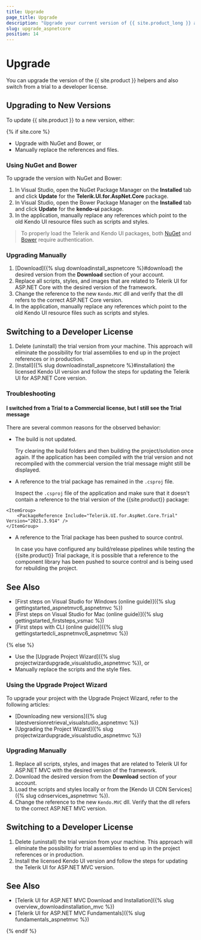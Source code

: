 ```yaml
---
title: Upgrade
page_title: Upgrade
description: "Upgrade your current version of {{ site.product_long }} and switch from a trial to a developer license."
slug: upgrade_aspnetcore
position: 14
---
```


# Upgrade

You can upgrade the version of the {{ site.product }} helpers and also switch from a trial to a developer license.

## Upgrading to New Versions

To update {{ site.product }} to a new version, either:

{% if site.core %}

* Upgrade with NuGet and Bower, or
* Manually replace the references and files.

### Using NuGet and Bower

To upgrade the version with NuGet and Bower:

1. In Visual Studio, open the NuGet Package Manager on the **Installed** tab and click **Update** for the **Telerik.UI.for.AspNet.Core** package.
1. In Visual Studio, open the Bower Package Manager on the **Installed** tab and click **Update** for the **kendo-ui** package.
1. In the application, manually replace any references which point to the old Kendo UI resource files such as scripts and styles.

> To properly load the Telerik and Kendo UI packages, both [NuGet](https://docs.telerik.com/aspnet-mvc/getting-started/nuget-install#set-up-nuget-package-source) and [Bower](https://docs.telerik.com/kendo-ui/intro/installation/bower-install#kendo-ui-professional) require authentication.

### Upgrading Manually

1. [Download]({% slug downloadinstall_aspnetcore %}#download) the desired version from the **Download** section of your account.
1. Replace all scripts, styles, and images that are related to Telerik UI for ASP.NET Core with the desired version of the framework.
1. Change the reference to the new `Kendo.MVC` dll and verify that the dll refers to the correct ASP.NET Core version.
1. In the application, manually replace any references which point to the old Kendo UI resource files such as scripts and styles.

## Switching to a Developer License

1. Delete (uninstall) the trial version from your machine. This approach will eliminate the possibility for trial assemblies to end up in the project references or in production.
1. [Install]({% slug downloadinstall_aspnetcore %}#installation) the licensed Kendo UI version and follow the steps for updating the Telerik UI for ASP.NET Core version.

### Troubleshooting

#### I switched from a Trial to a Commercial license, but I still see the Trial message

There are several common reasons for the observed behavior:

* The build is not updated.

    Try clearing the build folders and then building the project/solution once again. If the application has been compiled with the trial version and not recompiled with the commercial version the trial message might still be displayed.

* A reference to the trial package has remained in the `.csproj` file.

    Inspect the `.csproj` file of the application and make sure that it doesn't contain a reference to the trial version of the {{site.product}} package:

```
<ItemGroup>
    <PackageReference Include="Telerik.UI.for.AspNet.Core.Trial" Version="2021.3.914" />
</ItemGroup>
```

* A reference to the Trial package has been pushed to source control.

    In case you have configured any build/release pipelines while testing the {{site.product}} Trial package, it is possible that a reference to the component library has been pushed to source control and is being used for rebuilding the project.

## See Also

* [First steps on Visual Studio for Windows (online guide)]({% slug gettingstarted_aspnetmvc6_aspnetmvc %})
* [First steps on Visual Studio for Mac (online guide)]({% slug gettingstarted_firststeps_vsmac %})
* [First steps with CLI (online guide)]({% slug gettingstartedcli_aspnetmvc6_aspnetmvc %})

{% else %}

* Use the [Upgrade Project Wizard]({% slug projectwizardupgrade_visualstudio_aspnetmvc %}), or
* Manually replace the scripts and the style files.

### Using the Upgrade Project Wizard

To upgrade your project with the Upgrade Project Wizard, refer to the following articles:

* [Downloading new versions]({% slug latestversionretrieval_visualstudio_aspnetmvc %})
* [Upgrading the Project Wizard]({% slug projectwizardupgrade_visualstudio_aspnetmvc %})

### Upgrading Manually

1. Replace all scripts, styles, and images that are related to Telerik UI for ASP.NET MVC with the desired version of the framework.
1. Download the desired version from the **Download** section of your account.
1. Load the scripts and styles locally or from the [Kendo UI CDN Services]({% slug cdnservices_aspnetmvc %}).
1. Change the reference to the new `Kendo.MVC` dll. Verify that the dll refers to the correct ASP.NET MVC version.

## Switching to a Developer License

1. Delete (uninstall) the trial version from your machine. This approach will eliminate the possibility for trial assemblies to end up in the project references or in production.
1. Install the licensed Kendo UI version and follow the steps for updating the Telerik UI for ASP.NET MVC version.

## See Also

* [Telerik UI for ASP.NET MVC Download and Installation]({% slug overview_downloadinstallation_mvc %})
* [Telerik UI for ASP.NET MVC Fundamentals]({% slug fundamentals_aspnetmvc %})

{% endif %}
